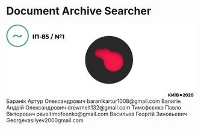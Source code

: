<h1>Document Archive Searcher</h1>
<img src="main.png">
<span>
Баранік Артур Олександрович baranikartur1008@gmail.com</n>
Валигін Андрій Олександрович drewmelt132@gmail.com</n>
Тимофєєнко Павло Вікторович paveltimofeenko@gmail.com</n>
Васильев Георгій Зиновьевич Georgevasilyev2000gmail.com</span>
